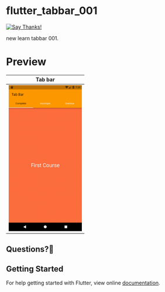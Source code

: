 # flutter_tabbar_001
[![Say Thanks!](https://img.shields.io/badge/Say%20Thanks-!-1EAEDB.svg)](https://saythanks.io/to/Erinziyi) 

new learn tabbar 001.

# Preview
| Tab bar | 
| ------------------ |
| <img src="./preview/tab_bar.gif" height="400" alt="Screenshot"/>  | 

## Questions?🤔

## Getting Started

For help getting started with Flutter, view online
[documentation](https://flutter.io/).

